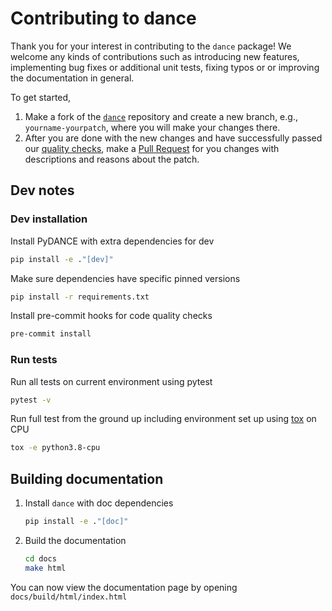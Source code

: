 # Contributing to dance

Thank you for your interest in contributing to the `dance` package! We welcome
any kinds of contributions such as introducing new features, implementing bug
fixes or additional unit tests, fixing typos or or improving the documentation
in general.

To get started,

1. Make a fork of the [`dance`](https://github.com/OmicsML/dance) repository
   and create a new branch, e.g., `yourname-yourpatch`, where you will make
   your changes there.
1. After you are done with the new changes and have successfully passed our
   [quality checks](#TODO), make a
   [Pull Request](https://github.com/OmicsML/dance/pulls) for you changes with
   descriptions and reasons about the patch.

## Dev notes

### Dev installation

Install PyDANCE with extra dependencies for dev

```bash
pip install -e ."[dev]"
```

Make sure dependencies have specific pinned versions

```bash
pip install -r requirements.txt
```

Install pre-commit hooks for code quality checks

```bash
pre-commit install
```

### Run tests

Run all tests on current environment using pytest

```bash
pytest -v
```

Run full test from the ground up including environment set up using
[tox](https://tox.wiki/en/latest/) on CPU

```bash
tox -e python3.8-cpu
```

## Building documentation

1. Install `dance` with doc dependencies

   ```bash
   pip install -e ."[doc]"
   ```

1. Build the documentation

   ```bash
   cd docs
   make html
   ```

You can now view the documentation page by opening `docs/build/html/index.html`
